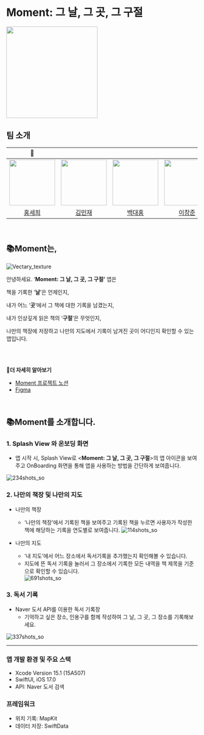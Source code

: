 

# Moment:  그 날, 그 곳, 그 구절
<img width="240" height="240" border:0px src="https://github.com/APP-iOS3rd/PJ2T3_Boooook/assets/103061387/f5665848-b4f4-4e48-a69b-3a50d1f1f766"/>

## 팀 소개

  
  |👑|||||
  | :-----: | :-----: | :-----: | :-----: | :-----: |
  |<img width="120" height="120" border:0px src="https://avatars.githubusercontent.com/u/103061387?v=4"/>|<img width="120" height="120" border:0px src="https://avatars.githubusercontent.com/u/80156515?v=4"/>|<img width="120" height="120" border:0px src="https://avatars.githubusercontent.com/u/75058050?v=4"/>|<img width="120" height="120" border:0px src="https://avatars.githubusercontent.com/u/109324421?v=4"/>|<img width="120" height="120" border:0px src="https://avatars.githubusercontent.com/u/120158212?v=4"/>|
  |[홍세희](https://github.com/SAY-Hong)|[김민재](https://github.com/bdrsky2010)|[백대홍](https://github.com/DevLarva)|[이창준](https://github.com/Phangg)|[정인선](https://github.com/withseon)|

<br>


## 📚Moment는,
![Vectary_texture](https://github.com/APP-iOS3rd/PJ2T3_Boooook/assets/75058050/a80f25bb-5e3e-4985-a7e6-9834b03bba93)

안녕하세요.  ‘**Moment:  그 날, 그 곳, 그 구절’** 앱은

책을 기록한  ‘**날**’은 언제인지,

내가 어느 ‘**곳**’에서 그 책에 대한 기록을 남겼는지,

내가 인상깊게 읽은 책의 ‘**구절**’은 무엇인지,

나만의 책장에 저장하고 나만의 지도에서 기록이 남겨진 곳이 어디인지 확인할 수 있는 앱입니다. 

<br>
<br>

🔗**더 자세히 알아보기**
- [Moment 프로젝트 노션](https://glacier-coneflower-d58.notion.site/Moment-f97396505f86478a8d26c25d891b91cf?pvs=4)
- [Figma](https://www.figma.com/file/1UzNLAqUxy6OkCSJ9lNxID/BOOOOOK?type=design&node-id=0%3A1&mode=design&t=NiwmFAYS2dh1v3IH-1)
<br>

## 📚Moment를 소개합니다.

### 1. Splash View 와 온보딩 화면

- 앱 시작 시, Splash View로 <**Moment:  그 날, 그 곳, 그 구절**>의 앱 아이콘을 보여주고
      OnBoarding 화면을 통해 앱을 사용하는 방법을 간단하게 보여줍니다. 
        
![234shots_so](https://github.com/APP-iOS3rd/PJ2T3_Boooook/assets/75058050/146a4765-6f44-4695-817f-c36dd878de79)



### 2. 나만의 책장 및 나만의 지도



 




   - 나만의 책장
        - ‘나만의 책장’에서 기록된 책을 보여주고 기록된 책을 누르면 사용자가 작성한 책에 해당하는 기록을 연도별로 보여줍니다.
![114shots_so](https://github.com/APP-iOS3rd/PJ2T3_Boooook/assets/75058050/c8fd26fa-407f-4e01-af14-c562285abdb1)

    




    
   - 나만의 지도
        - ‘내 지도’에서 어느 장소에서 독서기록을 추가했는지 확인해볼 수 있습니다.
        - 지도에 뜬 독서 기록을 눌러서 그 장소에서 기록한 모든 내역을 책 제목을 기준으로 확인할 수 있습니다.  
![691shots_so](https://github.com/APP-iOS3rd/PJ2T3_Boooook/assets/75058050/0f8a5f39-dce9-432e-9f5f-b07dee80b563)

    








### 3. 독서 기록
 - Naver 도서 API를 이용한 독서 기록장
    - 기억하고 싶은 장소, 인용구를 함께 작성하여 그 날, 그 곳, 그 장소를 기록해보세요.   

![337shots_so](https://github.com/APP-iOS3rd/PJ2T3_Boooook/assets/75058050/0b67ec17-8bdf-4947-85c2-47c047f2da49)


---


### 앱 개발 환경 및 주요 스택
- Xcode Version 15.1 (15A507)
- SwiftUI, iOS 17.0
- API: Naver 도서 검색

### 프레임워크
- 위치 기록: MapKit
- 데이터 저장: SwiftData

